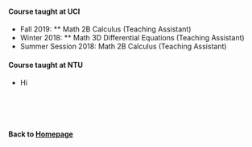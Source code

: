#### Course taught at UCI

* Fall 2019:              ** Math 2B Calculus (Teaching Assistant)
* Winter 2018:            ** Math 3D Differential Equations (Teaching Assistant)
* Summer Session 2018:    Math 2B Calculus (Teaching Assistant) 


#### Course taught at NTU
* Hi


                        
<br />    
<br />
<br />
      
#### Back to [Homepage](https://chaominl.github.io)
